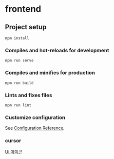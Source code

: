 # frontend

## Project setup
```
npm install
```

### Compiles and hot-reloads for development
```
npm run serve
```

### Compiles and minifies for production
```
npm run build
```

### Lints and fixes files
```
npm run lint
```

### Customize configuration
See [Configuration Reference](https://cli.vuejs.org/config/).


### cursor
<a href="https://www.flaticon.com/kr/free-icons/ui" title="ui 아이콘">Ui 아이콘  